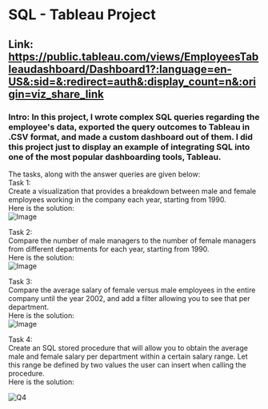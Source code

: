 # SQL - Tableau Project
## Link: https://public.tableau.com/views/EmployeesTableaudashboard/Dashboard1?:language=en-US&:sid=&:redirect=auth&:display_count=n&:origin=viz_share_link
### Intro: In this project, I wrote complex SQL queries regarding the employee's data, exported the query outcomes to Tableau in .CSV format, and made a custom dashboard out of them. I did this project just to display an example of integrating SQL into one of the most popular dashboarding tools, Tableau.
The tasks, along with the answer queries are given below:  
  Task 1:  
  Create a visualization that provides a breakdown between male and female employees working in the company each year, starting from 1990.  
  Here is the solution:  
  ![Image](https://github.com/user-attachments/assets/48291549-a77a-4e1c-94cd-f84dd2a9634f)  
    
  Task 2:  
  Compare the number of male managers to the number of female managers from different departments for each year, starting from 1990.  
  Here is the solution:  
  ![Image](https://github.com/user-attachments/assets/6374ce76-72d2-4b5e-af27-de4f834481d0)  

  Task 3:  
  Compare the average salary of female versus male employees in the entire company until the year 2002, and add a filter allowing you to see that per department.  
  Here is the solution:  
  ![Image](https://github.com/user-attachments/assets/1aa05ac8-679e-4ea7-80f1-1483f07045e2)

  Task 4:  
  Create an SQL stored procedure that will allow you to obtain the average male and female salary per department within a certain salary range. Let this range be defined by two values the user can insert when calling the procedure.  
  Here is the solution:  
  
  ![Q4](https://github.com/user-attachments/assets/deec982c-7eac-40b0-a425-e13e3f3c2e08)

  
